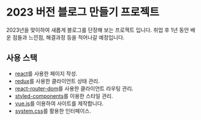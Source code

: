 # 2023 버전 블로그 만들기 프로젝트

2023년을 맞이하여 새롭게 블로그를 단장해 보는 프로젝트 입니다.
취업 후 1년 동안 배운 점들과 느낀점, 해결과정 등을 적어나갈 예정입니다. 

## 사용 스택
- [react](https://ko.legacy.reactjs.org/)를 사용한 페이지 작성.
- [redux](https://ko.redux.js.org/)를 사용한 클라이언트 상태 관리.
- [react-router-dom](https://reactrouter.com/en/main)를 사용한 클라이언트 라우팅 관리.
- [styled-components](https://styled-components.com/)를 이용한 스타일 관리.
- [vue.js](https://github.com/webstoryboy/port2023-vue)를 이용하여 사이트를 제작합니다.
- [system.css](https://github.com/sakofchit/system.css?ref=producthunt)를 활용한 인터페이스.
